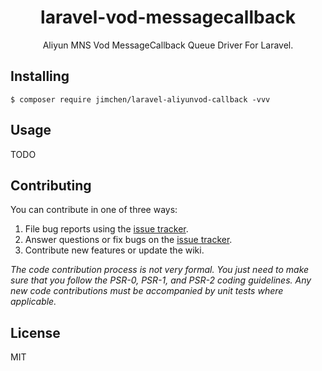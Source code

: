 <h1 align="center"> laravel-vod-messagecallback </h1>

<p align="center"> Aliyun MNS Vod MessageCallback Queue Driver For Laravel.</p>


## Installing

```shell
$ composer require jimchen/laravel-aliyunvod-callback -vvv
```

## Usage

TODO

## Contributing

You can contribute in one of three ways:

1. File bug reports using the [issue tracker](https://github.com/jimchen/laravel-vod-messagecallback/issues).
2. Answer questions or fix bugs on the [issue tracker](https://github.com/jimchen/laravel-vod-messagecallback/issues).
3. Contribute new features or update the wiki.

_The code contribution process is not very formal. You just need to make sure that you follow the PSR-0, PSR-1, and PSR-2 coding guidelines. Any new code contributions must be accompanied by unit tests where applicable._

## License

MIT